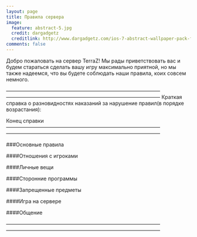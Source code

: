 ```yaml
---
layout: page
title: Правила сервера
image:
  feature: abstract-5.jpg
  credit: dargadgetz
  creditlink: http://www.dargadgetz.com/ios-7-abstract-wallpaper-pack-for-iphone-5-and-ipod-touch-retina/
comments: false
---
```


Добро пожаловать на сервер TerraZ! Мы рады приветствовать вас и будем стараться сделать вашу игру максимально приятной, но мы также надеемся, что вы будете соблюдать наши правила, коих совсем немного.

——————————————————————————————
——————————————————————————————
Краткая справка о разновидностях наказаний за нарушение правил(в порядке возрастания):

[^1]: Устное предупреждение
Админы предупреждают вас о том, что вы близки, или уже, нарушили правила. Если вас за это не выгнали с сервера — вам повезло. При первом же устном предупреждении советуем вам перечитать правила нашего сервера.
[^2]: Нанесение урона (используется командой /slap [имя_игрока])
Применяется только админами за незначительные нарушения. Например, если вы стоите в проходе, и игрок-владелец дома не может закрыть дверь.
[^3]: Убийство на месте (используется командой /kill [имя_игрока])
Применяется только админами как ограждение игроков от запретной зоны, или за грубые нарушения правил PvP-сражений, эвентов или других развлекательных мероприятий.
[^4]: Вывод с сервера (используется командой /kick [имя_игрока])
Это уже нечто серьёзное. Вас могу вывести с сервера, или просто «кикнуть» за осознанные нарушения правил сервера или неосознанное, но серьзное нарушение. Если вы не понимаете за что вас выгнали — зайдите снова и обратитесь к админам.
[^5]: Бан по никнейму
Вас забанили? Печально, но так вам и надо. Бан даётся только за постоянные нарушения правил, мат и капс в чате, разрушение построек. Если вы строили из себя мессию и сеяли хаос на сервере — это ваше заслуженное наказание. Примите его. Вы можете создать другого персонажа и попробовать примерить на себя роль благодетеля. Если вас это не устраивает, то…
[^6]: Бан по ip…
Вас ждет это. Да, вы больше не сможете зайти на этот сервер. Даже с новым персонажем. Если вы многократно нарушали правила и вас ничто не смогло остановить — то нам проще избавиться от вас, как бы жестоко это не звучало. Вероятнее всего, мы сообщим ваше ip другим известным серверам, чтобы вы не смогли никому навредить.
[^7]: Бан на время (при помощи /xban [имя_игрока] [число]d)
Данное наказание используется в огромном количестве случаев, из-за ег универсальности. Он может ждать вас как наказание за мат, гриф, читы, да и за любое другое нарушение. Про точное количество времени бана за отдельные злобности смотрите ниже.
 

Конец справки
——————————————————————————————
——————————————————————————————

###Основные правила

####Отношения с игроками
[^1]: Будьте вежливы и не используйте мат! В отличие от реальной жизни, в игре все лучше решается дуэлью, а не словесной перебранкой в чате. Наказание за мат может быть достаточно строгим, до недели мута или даже… Пары дней бана.
[^2]: Если вам захотелось погулять по миру — не лезьте на стройки. Очень часто игроки жалуются на других игроков, мешающих им строить. Наказание за этот проступок не очень сурово, но все же. Наказанием вам будет kick (в худшем случае) или варп в другое случайное место на карте.

####Личные вещи
[^1]: Если вам нужно заприватить регион под себя — обратитесь к админу. Не надо огораживать дом шипами или адскими камнями, пожалуйста! Просто тихо и спокойно попросите админа защитить ваш дом. Это лишь совет, но не обязательное правило. Хотя лучше бы его соблюдать… Получать вечные жалобы на «смертельный» дом с кучей ловушек порой бывает не очень приятно.
[^2]: Варварское разрушение построек, или просто «грифф», — мерзкое явление, оставляющее позади себя развалины. Не стоит этого делать. Восстановить дом можно за 3 минуты, а найти виновника — за 5 секунд. После чего и бан на недельку, ну а если разрушено было что-то масштабное и красивое… Тут уже бана навеки будет мало.
[^3]: Если вы решили провести торг с другим игроком — советуем вам уединиться. Всегда найдется случайный прохожий, который подберет ваши предметы и исчезнет во тьме ночной. А лучше просто взять вещи из сундуков близ спавна.

####Сторонние программы
[^1]: Забудьте про читы и трейнеры, будьте честным игроком, они у нас в почете. Кроме того, читы строжайше запрещены. Если не хотите получить бан — откажитесь от программ, облегчающих игру. От них одни проблемы. Бан на неделю вам будет обеспечен, это точно.
[^2]: Кроме читов есть модифицированные клиенты. Получать преимущество над другими игроками нечестно, поэтому их мы тоже не советуем использовать. Совсем не советуем. Очень.
[^3]: Пожалуйста, не используйте читы для разрушения построек. Да, это просто. Но вам не нужен бан. Просто попросите админов, которые при помощи своих магических возможностей способны удалить постройки за считанные секунды.

####Запрещенные предметы
[^1]: На сервере есть запрещенные предметы. Их немного, вашу игру они почти ничуть не испортят, но спасут мир от нашествия хаоса.

####Игра на сервере
[^1]: Стройте дома где угодно! Под землей, под водой, в небе и на земле. Но желательно чтобы через них был проход, если они каким-то образом могут мешать новичкам. Но знайте, если вы не сделаете этого, ваше строение может быть уничтожено или переделано таким образом, чтобы новички могли проходить не имея специальных предметов.
[^2]: Не ставьте слишком много сундуков! Зачем вам пустые сундуки, из-за которых другие игроки не смогут поставить свои? Ограничьтесь сейфом или копилкой для важных вещей.
[^3]: Каждый игрок может иметь 1-2 привата для дома и один приват для некоего ивента, который может устроить игрок. Вы можете попросить добавить кого-то в приват только если сами уже состоите в нем! Попытка обмана карается достаточно жестоко, от одного дня бана, до 5-и.

####Общение
[^1]: Не пишите сообщения с нажатым капс-локом! Для тех, кто не в курсе, Caps Lock — клавиша, позволяющая печатать БОЛЬШИМИ БУКВАМИ. Если вам хочется привлечь внимание, проще почаще использовать восклицательные знаки. Но не переусердствуйте… А-то бывает немного грустно получить кик или бан на день.
[^2]: Ваш ник должен быть девственно чист. Никаких матерных слов, никакой рекламы, даже если вам удастся её туда вставить. Этим вы только накличете беду в виде кика или бана.
[^3]: Не надоедайте администраторам. Да, они могут вам помочь, но это не их *работа* и не их обязанность. Попросите вежливо — вам ответят, может быть :3

——————————————————————————————
——————————————————————————————
